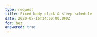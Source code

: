 ```yaml
---
type: request
title: Fixed body clock & sleep schedule
date: 2020-05-16T14:30:00.000Z
for: bez
answered: true
---
```


